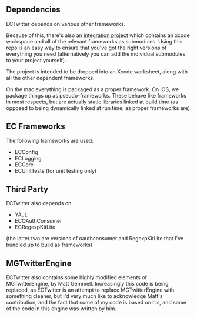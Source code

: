 Dependencies
------------

ECTwitter depends on various other frameworks. 

Because of this, there's also an [integration project](http://github.com/elegantchaos/ECTwitterIntegration) which contains an xcode workspace and all of the relevant frameworks as submodules. Using this repo is an easy way to ensure that you've got the right versions of everything you need (alternatively you can add the individual submodules to your project yourself).

The project is intended to be dropped into an Xcode worksheet, along with all the other dependent frameworks.

On the mac everything is packaged as a proper framework. On iOS, we package things up as pseudo-frameworks. These behave like frameworks in most respects, but are actually static libraries linked at build time (as opposed to being dynamically linked at run time, as proper frameworks are).

EC Frameworks
-------------

The following frameworks are used:

- ECConfig
- ECLogging
- ECCore
- ECUnitTests (for unit testing only)

Third Party
-----------

ECTwitter also depends on:

- YAJL
- ECOAuthConsumer
- ECRegexpKitLite

(the latter two are versions of oauthconsumer and RegexpKitLite that I've bundled up to build as frameworks)

MGTwitterEngine
---------------

ECTwitter also contains some highly modified elements of MGTwitterEngine, by Matt Gemmell. Increasingly this code is being replaced, as ECTwitter is an attempt to replace MGTwitterEngine with something cleaner, but I'd very much like to acknowledge Matt's contribution, and the fact that some of my code is based on his, and some of the code in this engine was written by him.
